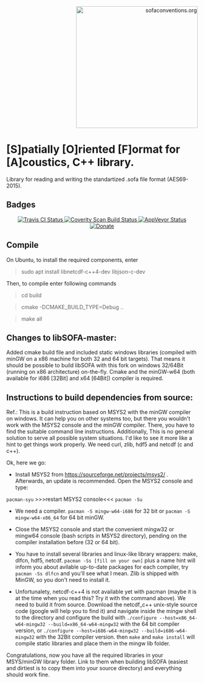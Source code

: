 <div align="right">
<a href="http://www.sofaconventions.org/">
	<img alt="sofaconventions.org" width="320px" src="https://raw.githubusercontent.com/hoene/libsofa/master/11960889.png"/>
</a>
</div

#

# [S]patially [O]riented [F]ormat for [A]coustics, C++ library.

Library for reading and writing the standartized .sofa file format (AES69-2015).

## Badges

<div align="center">
<a href="https://travis-ci.org/hoene/libsofa">
<img alt="Travis CI Status" src="https://travis-ci.org/hoene/libsofa.svg?branch=master"/>
</a>
<a href="https://scan.coverity.com/projects/hoene-libsofa">
<img alt="Coverity Scan Build Status" src="https://scan.coverity.com/projects/13030/badge.svg"/>
</a>
<a href="https://ci.appveyor.com/project/hoene/libsofa-s142k">
<img alt="AppVeyor Status" src="https://ci.appveyor.com/api/projects/status/mk86lx4ux2jn9tddpo/branch/master?svg=true"/>
</a>
<a href="https://www.paypal.com/cgi-bin/webscr?cmd=_s-xclick&hosted_button_id=GUN8R6NUQCS3C" >
<img alt="Donate" src="https://symonics.com/Donate-PayPal-green.svg"/>
</a>
</div>

## Compile


On Ubuntu, to install the required components, enter

> sudo apt install libnetcdf-c++4-dev libjson-c-dev

Then, to compile enter following commands

> cd build

> cmake -DCMAKE_BUILD_TYPE=Debug ..

> make all



Changes to libSOFA-master:
------------

Added cmake build file and included static windows libraries (compiled with minGW on a x86 machine for both 32 and 64 bit targets). That means it should be possible to build libSOFA with this fork on windows 32/64Bit (running on x86 architecture) on-the-fly. Cmake and the minGW-w64 (both available for i686 [32Bit] and x64 [64Bit]) compiler is required.

Instructions to build dependencies from source:
------------

Ref.: This is a build instruction based on MSYS2 with the minGW compiler on windows. It can help you on other systems too, but there you  wouldn't work with the MSYS2 console and the minGW compiler. There, you have to find the suitable command line instructions. Additionally, This is no general solution to serve all possible system situations. I'd like to see it more like a hint to get things work properly. We need curl, zlib, hdf5 and netcdf (c and c++).

Ok, here we go:

- Install MSYS2 from https://sourceforge.net/projects/msys2/ . Afterwards, an update is recommended. Open the MSYS2 console and type:

``pacman-syu`` >>>restart MSYS2 console<<< ``pacman -Su``

- We need a compiler. ``pacman -S mingw-w64-i686`` for 32 bit or ``pacman -S mingw-w64-x86_64`` for 64 bit minGW. 

- Close the MSYS2 console and start the convenient mingw32 or mingw64 console (bash scripts in MSYS2 directory), pending on the compiler installation before (32 or 64 bit).

- You have to install several libraries and linux-like library wrappers: make, dlfcn, hdf5, netcdf. ``pacman -Ss [fill on your own]`` plus a name hint will inform you about avilable up-to-date packages for each compiler, try ``pacman -Ss dlfcn`` and you'll see what I mean. Zlib is shipped with MinGW, so you don't need to install it.

- Unfortunalety, netcdf-c++4 is not available yet with pacman (maybe it is at the time when you read this? Try it with the command above). We need to build it from source. Download the netcdf_c++ unix-style source code (google will help you to find it) and navigate inside the mingw shell to the directory and configure the build with ``./configure --host=x86_64-w64-mingw32 --build=x86_64-w64-mingw32`` with the 64 bit compiler version, or ``./configure --host=i686-w64-mingw32 --build=i686-w64-mingw32`` with the 32Bit compiler version. then ``make`` and ``make install`` will compile static libraries and place them in the mingw lib folder.

Congratulations, now you have all the required libraries in your MSYS/minGW library folder. Link to them when building libSOFA (easiest and dirtiest is to copy them into your source directory) and everything should work fine.
